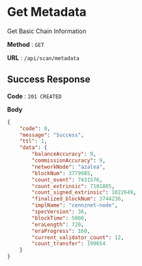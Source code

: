 # Get Metadata

Get Basic Chain Information

**Method** : `GET`

**URL** : `/api/scan/metadata`

## Success Response

**Code** : `201 CREATED`

**Body**

```json
{
    "code": 0,
    "message": "Success",
    "ttl": 1,
    "data": {
        "balanceAccuracy": 9,
        "commissionAccuracy": 9,
        "networkNode": "azalea",
        "blockNum": 3779985,
        "count_event": 7431576,
        "count_extrinsic": 7101805,
        "count_signed_extrinsic": 1022649,
        "finalized_blockNum": 3744236,
        "implName": "cennznet-node",
        "specVersion": 36,
        "blockTime": 5000,
        "eraLength": 720,
        "eraProgress": 160,
        "current_validator_count": 12,
        "count_transfer": 199654
    }
}
```
